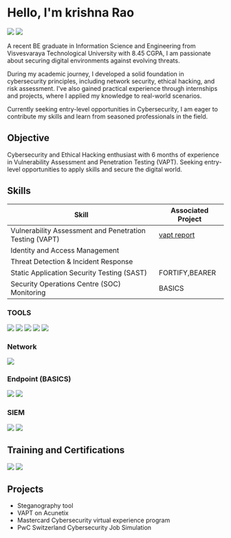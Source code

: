 # Hello, I'm krishna Rao
<a href="https://www.linkedin.com/in/krishanarao/"><img src="https://img.shields.io/badge/-LinkedIn-0072b1?&style=for-the-badge&logo=linkedin&logoColor=white" /></a>
<a href="https://github.com/kriss1908/kriss1908"><img src="https://img.shields.io/badge/github-0072b1?&style=for-the-badge&logo=github&logoColor=black" /></a>

<!--[Brief Introduction - Remove this afterwards]-->
A recent BE graduate in Information Science and Engineering from Visvesvaraya Technological University with 8.45 CGPA, I am passionate about securing digital environments against evolving threats.

During my academic journey, I developed a solid foundation in cybersecurity principles, including network security, ethical hacking, and risk assessment. I've also gained practical experience through internships and projects, where I applied my knowledge to real-world scenarios.

Currently seeking entry-level opportunities in Cybersecurity, I am eager to contribute my skills and learn from seasoned professionals in the field.

## Objective
<!--[Provide Objective - Remove this afterwards]]-->

Cybersecurity and Ethical Hacking enthusiast with 6 months of experience in Vulnerability Assessment and Penetration Testing (VAPT). Seeking entry-level opportunities to apply skills and secure the digital world.

## Skills
<!--[Provide skills and associated project. Make sure to hyperlink the project - Remove this afterwards]]-->

| Skill                                         | Associated Project         |
|-----------------------------------------------|----------------------------|
| Vulnerability Assessment and Penetration Testing (VAPT) | <a href="https://www.dropbox.com/scl/fi/2xxfoex8x4hzg469k1puf/VAPT-Report-on-Aquentix.pdf?rlkey=tlizqjm0q2a5qb7oibifs05s2&st=l3xehikt&dl=0"> vapt report</a>|
| Identity and Access Management         | |
| Threat Detection & Incident Response      | |
| Static Application Security Testing (SAST)      | FORTIFY,BEARER |
| Security Operations Centre (SOC) Monitoring |<a> BASICS <a> |


### TOOLS
<div>
    <img src="https://img.shields.io/badge/-Active Directory (BASICS)-0078D4?&style=for-the-badge&logo=Active Directory&logoColor=white" />
    <img src="https://img.shields.io/badge/-burp suite-000000?&style=for-the-badge&logo=Burp Suite&logoColor=orange" />
    <img src="https://img.shields.io/badge/-SQLmap-005571?&style=for-the-badge&logo=sqlmap&logoColor=white" />
    <img src="https://img.shields.io/badge/-Wireshark-1679A7?&style=for-the-badge&logo=Wireshark&logoColor=white" />
    <img src="https://img.shields.io/badge/-kali linux-005571?&style=for-the-badge&logo=kali linux&logoColor=black" />
    
</div>


### Network
<div>
    <img src="https://img.shields.io/badge/-Wireshark-1679A7?&style=for-the-badge&logo=Wireshark&logoColor=white" />
   <!-- <img src="https://img.shields.io/badge/-Suricata-EF3B2D?&style=for-the-badge&logo=Suricata&logoColor=white" />
    <img src="https://img.shields.io/badge/-Zeek-777BB4?&style=for-the-badge&logo=Zeek&logoColor=white" /> -->
</div>

### Endpoint (BASICS)
<div>
    <img src="https://img.shields.io/badge/-Microsoft_Defender_for_Endpoint-00A4EF?&style=for-the-badge&logo=Microsoft&logoColor=white" />
    <img src="https://img.shields.io/badge/-Antivirus-4B275F?&style=for-the-badge&logo=antivirus&logoColor=white" />
</div>

### SIEM
<div>
    <img src="https://img.shields.io/badge/-IBM QRadar(basics)-0078D4?&style=for-the-badge&logo=Microsoft&logoColor=white" />
    <img src="https://img.shields.io/badge/-Splunk(basics)-000000?&style=for-the-badge&logo=Splunk&logoColor=white" />
   
</div>


## Training and Certifications
<!--[Provide certifications that you have obtained. Use ChatGPT to help create the link - Remove this afterwards]]-->
<div>

<img src="https://img.shields.io/badge/-CCNA (Besant Technologies)-4D4D4D?&style=for-the-badge&logoColor=white" />
<img src="https://img.shields.io/badge/-ETHICAL HACKING (Internshala)-006400?&style=for-the-badge&logoColor=white" />
<!-- <img src="https://img.shields.io/badge/-CCD-000080?&style=for-the-badge&logoColor=white" /> -->
</div>

## Projects
- Steganography tool
- VAPT on Acunetix
- Mastercard Cybersecurity virtual experience program 
- PwC Switzerland Cybersecurity Job Simulation
